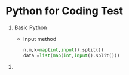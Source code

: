 # Python for Coding Test

1. Basic Python
   - Input method
     ```python
     n,m,k=map(int,input().split())
     data =list(map(int,input().split()))
     ```
   
3. 
